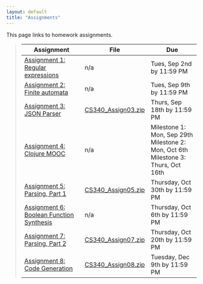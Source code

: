 ```yaml
---
layout: default
title: "Assignments"
---
```


This page links to homework assignments.

> Assignment | File | Due
> ---------- | ---- | ---
> [Assignment 1: Regular expressions](assign01.html) | n/a | Tues, Sep 2nd by 11:59 PM
> [Assignment 2: Finite automata](assign02.html) | n/a | Tues, Sep 9th by 11:59 PM
> [Assignment 3: JSON Parser](assign03.html) | [CS340\_Assign03.zip](CS340_Assign03.zip) | Thurs, Sep 18th by 11:59 PM
> [Assignment 4: Clojure MOOC](assign04.html) | n/a | Milestone 1: Mon, Sep 29th<br>Milestone 2: Mon, Oct 6th<br>Milestone 3: Thurs, Oct 16th
> [Assignment 5: Parsing, Part 1](assign05.html) | [CS340\_Assign05.zip](CS340_Assign05.zip) | Thursday, Oct 30th by 11:59 PM
> [Assignment 6: Boolean Function Synthesis](assign06.html) | n/a | Thursday, Oct 6th by 11:59 PM
> [Assignment 7: Parsing, Part 2](assign07.html) | [CS340\_Assign07.zip](CS340_Assign07.zip) | Thursday, Oct 20th by 11:59 PM
> [Assignment 8: Code Generation](assign08.html) | [CS340\_Assign08.zip](CS340_Assign08.zip) | Tuesday, Dec 9th by 11:59 PM
